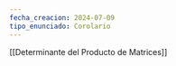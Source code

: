 ```yaml
---
fecha_creacion: 2024-07-09
tipo_enunciado: Corolario
---
```

[[Determinante del Producto de Matrices]]